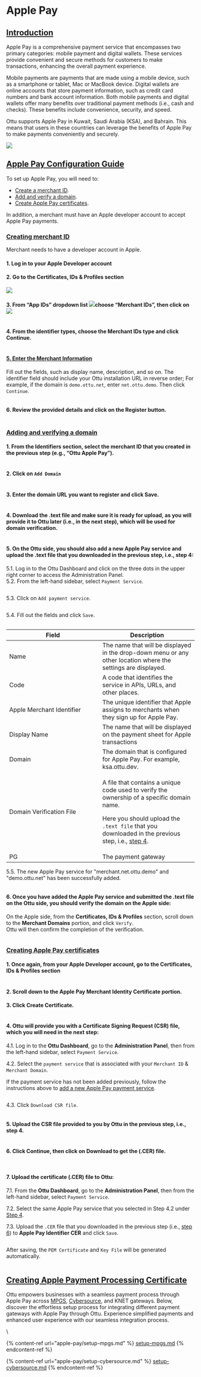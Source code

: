 # Apple Pay

## [Introduction](apple-pay.md#introduction)

Apple Pay is a comprehensive payment service that encompasses two primary categories: mobile payment and digital wallets. These services provide convenient and secure methods for customers to make transactions, enhancing the overall payment experience.

Mobile payments are payments that are made using a mobile device, such as a smartphone or tablet, Mac or MacBook device. Digital wallets are online accounts that store payment information, such as credit card numbers and bank account information. Both mobile payments and digital wallets offer many benefits over traditional payment methods (i.e., cash and checks). These benefits include convenience, security, and speed.

Ottu supports Apple Pay in Kuwait, Saudi Arabia (KSA), and Bahrain. This means that users in these countries can leverage the benefits of Apple Pay to make payments conveniently and securely.

![](<../.gitbook/assets/Apple Pay.png>)

## [Apple Pay Configuration Guide](apple-pay.md#apple-pay-configuration-guide)

To set up Apple Pay, you will need to:

* [Create a merchant ID](apple-pay.md#creating-merchant-id).
* [Add and verify a domain](apple-pay.md#adding-and-verifying-a-domain).
* [Create Apple Pay certificates](apple-pay.md#creating-apple-pay-certificates).

In addition, a merchant must have an Apple developer account to accept Apple Pay payments.

### [Creating merchant ID](apple-pay.md#creating-merchant-id)

Merchant needs to have a developer account in Apple.

#### **1.** Log in to your Apple Developer account

#### **2.** Go to the Certificates, IDs & Profiles section

![](../.gitbook/assets/creating-merchant-id.png)



#### 3. From “App IDs” dropdown list ![](<../.gitbook/assets/image (11).png>)choose “Merchant IDs”, then click on ![](<../.gitbook/assets/image (14).png>) &#x20;

<figure><img src="../.gitbook/assets/image (12).png" alt=""><figcaption></figcaption></figure>

#### 4. From the identifier types, choose the Merchant IDs type and click Continue.

<div data-full-width="true">

<img src="../.gitbook/assets/merchant-ids (1).png" alt="">

</div>

#### [**5. Enter the Merchant Information**](apple-pay.md#5.-enter-the-merchant-information)

Fill out the fields, such as display name, description, and so on. The identifier field should include your Ottu installation URL in reverse order; For example, if the domain is `demo.ottu.net`, enter `net.ottu.demo`. Then click `Continue`.

<figure><img src="../.gitbook/assets/image (9).png" alt=""><figcaption></figcaption></figure>

#### 6. Review the provided details and click on the Register button.

<figure><img src="../.gitbook/assets/image (4).png" alt=""><figcaption></figcaption></figure>

### [Adding and verifying a domain](apple-pay.md#adding-and-verifying-a-domain)

#### 1. From the Identifiers section, select the merchant ID that you created in the previous step (e.g., “Ottu Apple Pay”).

<figure><img src="../.gitbook/assets/image (7).png" alt=""><figcaption></figcaption></figure>

#### 2. Click on `Add Domain`

<figure><img src="../.gitbook/assets/image (1).png" alt=""><figcaption></figcaption></figure>

#### 3. Enter the domain URL you want to register and click Save.

<figure><img src="../.gitbook/assets/image (5).png" alt=""><figcaption></figcaption></figure>

#### 4. Download the .text file and make sure it is ready for upload, as you will provide it to Ottu later (i.e., in the next step), which will be used for domain verification.

<figure><img src="../.gitbook/assets/image (2).png" alt=""><figcaption></figcaption></figure>

#### 5. On the Ottu side, you should also add a new Apple Pay service and upload the .text file that you downloaded in the previous step, i.e., step 4:

&#x20;   5.1. Log in to the Ottu Dashboard and click on the three dots in the upper right corner to access    the Administration Panel.\
&#x20;   5.2. From the left-hand sidebar, select `Payment Service`.

<figure><img src="../.gitbook/assets/16-1 (1).png" alt=""><figcaption></figcaption></figure>

&#x20;  5.3. Click on `Add payment service`.

<figure><img src="../.gitbook/assets/image (6).png" alt=""><figcaption></figcaption></figure>

&#x20;  5.4. Fill out the fields and click `Save`.

<figure><img src="../.gitbook/assets/image (8).png" alt=""><figcaption></figcaption></figure>

<table><thead><tr><th width="233">Field</th><th>Description</th></tr></thead><tbody><tr><td>Name</td><td>The name that will be displayed in the drop-down menu or any other location where the settings are displayed.</td></tr><tr><td>Code</td><td>A code that identifies the service in APIs, URLs, and other places.</td></tr><tr><td>Apple Merchant Identifier</td><td>The unique identifier that Apple assigns to merchants when they sign up for Apple Pay.</td></tr><tr><td>Display Name</td><td>The name that will be displayed on the payment sheet for Apple transactions</td></tr><tr><td>Domain</td><td>The domain that is configured for Apple Pay. For example, ksa.ottu.dev.</td></tr><tr><td>Domain Verification File</td><td><p>A file that contains a unique code used to verify the ownership of a specific domain name.</p><p>Here you should upload the <code>.text file</code> that you downloaded in the previous step, i.e., <a href="apple-pay.md#4.-download-the-.text-file-and-make-sure-it-is-ready-for-upload-as-you-will-provide-it-to-ottu-later">step 4</a>.</p></td></tr><tr><td>PG</td><td>The payment gateway</td></tr></tbody></table>

&#x20; 5.5. The new Apple Pay service for "merchant.net.ottu.demo" and "demo.ottu.net" has been successfully added.

<figure><img src="../.gitbook/assets/image (13).png" alt=""><figcaption></figcaption></figure>

#### 6. Once you have added the Apple Pay service and submitted the .text file on the Ottu side, you should verify the domain on the Apple side:

On the Apple side, from the **Certificates, IDs & Profiles** section, scroll down to the **Merchant Domains** portion, and click `Verify`.\
Ottu will then confirm the completion of the verification.

<figure><img src="../.gitbook/assets/image (20).png" alt=""><figcaption></figcaption></figure>

### [Creating Apple Pay certificates](apple-pay.md#creating-apple-pay-certificates)

#### **1.** Once again, from your Apple Developer account, go to the Certificates, IDs & Profiles section

<figure><img src="../.gitbook/assets/image (24).png" alt=""><figcaption></figcaption></figure>

#### &#x20;2. Scroll down to the Apple Pay Merchant Identity Certificate portion.

#### 3. Click Create Certificate.

<figure><img src="../.gitbook/assets/image (18).png" alt=""><figcaption></figcaption></figure>

#### 4. Ottu will provide you with a Certificate Signing Request (CSR) file, which you will need in the next step:

&#x20;    4.1. Log in to the **Ottu Dashboard**, go to the **Administration Panel**, then from the left-hand   sidebar, select `Payment Service`.

&#x20;    4.2. Select the `payment service` that is associated with your `Merchant ID` & `Merchant Domain`.

If the payment service has not been added previously, follow the instructions above to [add a new Apple Pay payment service](apple-pay.md#5.-on-the-ottu-side-you-should-also-add-a-new-apple-pay-service-and-upload-the-.text-file-that-you-d).

<figure><img src="https://lh3.googleusercontent.com/PWC0M59qxYBSDRAgSWH5xMPH4nO7LTG9gb8MPHMN2vLqYYW97Ouuz_0YAhZO5zmGyqwwbALDfxvSU2pIbdskU10G1kApn8opySUs5bQgSDxbcx3owUEvJ82dYktpGd2D8ciwDu6cnkHkeAFUCZGmzEo" alt=""><figcaption></figcaption></figure>

&#x20;     4.3. Click `Download CSR file`.

<figure><img src="https://lh6.googleusercontent.com/U9aYBEaYkPnbzrmn-VpEZfdrSCUwT1_FH-ZswDnRvP6PFfur4TM5LkOwLlr33Q6InuIXg6SwLiVVkhuh0pmwcSkNvGOFuOCW3ctAZPQBuZGC5OoPBexHu5vzza-LNE_vYMY0Ofh8kPdCL9XrmF7Hetk" alt=""><figcaption></figcaption></figure>

#### 5. Upload the CSR file provided to you by Ottu in the previous step, i.e., step 4.

<figure><img src="https://lh4.googleusercontent.com/Xv1D2HLulUyGVijMN-RnBu4ka2e3gJfHQ9iMnGu-78Fd-Zex205M4PDSAo-PZuDkkEYj1UUF5JzTnyuC6tRKJOWQMckhNpCvYxQspjP3lLuFg1ZRLGo8zvaVQ1_Tj8pI8bbfTlf_IijZ8dHJa37iGwM" alt=""><figcaption></figcaption></figure>

#### 6. Click Continue, then click on Download to get the (.CER) file.

<figure><img src="https://lh5.googleusercontent.com/hwnUA8iIWXwKk7EYiGm2wn67vZoL6yCgVx4ZwEQMz95WXZXzt9l4s141-GXx78KWqbhGKSS3dkWp38c-bIdB0q2bOloam7ABL8L_I5bTJev7kxK2wM-T0M1ep6tqi7nbY6VeBOTuPe2an5qpy2aDmBs" alt=""><figcaption></figcaption></figure>

<figure><img src="https://lh6.googleusercontent.com/f6JpVl5oULlBU4UGQCdSRPzYrvuRN5isnpljqHFqlP6cZy_5a5l7F6kAQfpMCiGZbPohaWNmI4V4bTvyNuQ97NeIpwfU201Ng9o_IUZMLpTr4XfAm5eiV6XhTWr1-fOdhIfM-zWmsS0ee6DxoeMS7XE" alt=""><figcaption></figcaption></figure>

#### 7. Upload the certificate (.CER) file to Ottu:

&#x20;   7.1. From the **Ottu Dashboard**, go to the **Administration Panel**, then from the left-hand sidebar, select `Payment Service`.

&#x20;   7.2. Select the same Apple Pay service that you selected in Step 4.2 under [Step 4](apple-pay.md#4.-ottu-will-provide-you-with-a-certificate-signing-request-csr-file-which-you-will-need-in-the-next).

&#x20;    7.3. Upload the `.CER` file that you downloaded in the previous step (i.e., [step 6](apple-pay.md#6.-click-continue-then-click-on-download-to-get-the-.cer-file.)) to **Apple Pay Identifier CER** and click `Save`.

<figure><img src="https://lh5.googleusercontent.com/V5lo5Az8NOcdJUcimM028lQvFZhe6iKYDv6swvb3LD88VH1KH7Qkn9EbT5LA0-YId0wb76Tt3UIOxfKLWmhyVp9UDahEzdIJQlyimS8n2RcaxRnapQtXyZ1HWAs4dx8zD07_OuoWmG6qXVLokME84cA" alt=""><figcaption></figcaption></figure>

After saving, the `PEM Certificate` and `Key File` will be generated automatically.

<figure><img src="https://lh6.googleusercontent.com/sf3X1kb6pbPR1lVABC9DT3egqzUyXSiknEuqFdYZY7vBNYygpRMUOdh2ajp2bj3ge7u-6RxWQluM65igjRuhMhJ390lPY2AgbwV3MGAHALLoIH_cRxFLV1AC2OzRG4Nh5mqLZFBMnZ1iIuF6NUTnqLw" alt=""><figcaption></figcaption></figure>

## [Creating Apple Payment Processing Certificate](apple-pay.md#creating-apple-payment-processing-certificate)

Ottu empowers businesses with a seamless payment process through Apple Pay across [MPGS](https://docs.ottu.com/user-guide/apple-pay/setup-mpgs), [Cybersource](https://docs.ottu.com/user-guide/apple-pay/setup-cybersource), and KNET gateways. Below, discover the effortless setup process for integrating different payment gateways with Apple Pay through Ottu. Experience simplified payments and enhanced user experience with our seamless integration process.

\


{% content-ref url="apple-pay/setup-mpgs.md" %}
[setup-mpgs.md](apple-pay/setup-mpgs.md)
{% endcontent-ref %}

{% content-ref url="apple-pay/setup-cybersource.md" %}
[setup-cybersource.md](apple-pay/setup-cybersource.md)
{% endcontent-ref %}
